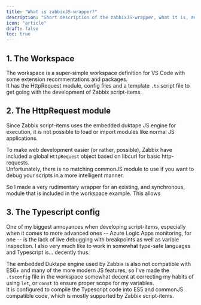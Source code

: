 ```yaml
---
title: "What is zabbixJS-wrapper?"
description: "Short description of the zabbixJS-wrapper, what it is, and what it is not."
icon: "article"
draft: false
toc: true
---
```


## 1. The Workspace

The workspace is a super-simple workspace definition for VS Code with some extension recommentations and packages.  
It has the HttpRequest module, config files and a template `.ts` script file to get going with the development of Zabbix script-items.

## 2. The HttpRequest module

Since Zabbix script-items uses the embedded duktape JS engine for execution, it is not possible to load or import modules like normal JS applications.  

To make web development easier (or rather, possible), Zabbix have included a global `HttpRequest` object based on libcurl for basic http-requests.  
Unfortunately, there is no matching commonJS module to use if you want to debug your scripts in a more intelligent manner. 

So I made a very rudimentary wrapper for an existing, and synchronous, module that is included in the workspace example. This allows 

## 3. The Typescript config

One of my biggest annoyances when developing script-items, especially when it comes to more advanced ones -- Azure Logic Apps monitoring, for one -- is the lack of live debugging with breakpoints as well as varible inspection. I also very much like to work in somewhat type-safe languages and Typescript is... decently thus.

The embedded Duktape engine used by Zabbix is also not compatible with ES6+ and many of the more modern JS features, so I've made the `.tsconfig` file in the workspace somewhat decent at correcting my habits of using `let`, or `const` to ensure proper scope for my variables.  
It is configured to compile the Typescript code into ES5 and commonJS compatible code, which is mostly supported by Zabbix script-items.
